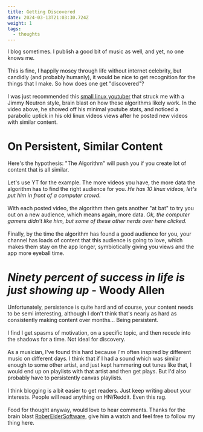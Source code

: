 ```yaml
---
title: Getting Discovered
date: 2024-03-13T21:03:30.724Z
weight: 1
tags:
  - thoughts
---
```

I blog sometimes. I publish a good bit of music as well, and yet, no one knows me.<br />
<br />
This is fine, I happily mosey through life without internet celebrity, but candidly (and probably humanly), it would be nice to get recognition for the things that I make. So how does one get "discovered"?
<br />
<br />
I was just recommended this [small linux youtuber](https://www.youtube.com/watch?v=Adz1G-LEu1g) that struck me with a Jimmy Neutron style, brain blast on how these algorithms likely work.  In the video above, he showed off his minimal youtube stats, and noticed a parabolic uptick in his old linux videos views after he posted new videos with similar content.

# On Persistent, Similar Content

Here's the hypothesis: "The Algorithm" will push you if you create lot of content that is all similar. 
\
\
Let's use YT for the example. The more videos you have, the more data the algorithm has to find the right audience for you. *He has 10 linux videos, let's put him in front of a computer crowd.*
\
\
With each posted video, the algorithm then gets another "at bat" to try you out on a new audience, which means again, more data. *Ok, the computer gamers didn't like him, but some of these other nerds over here clicked.*
\
\
Finally, by the time the algorithm has found a good audience for you, your channel has loads of content that this audience is going to love, which makes them stay on the app longer, symbiotically giving you views and the app more eyeball time.

# *Ninety percent of success in life is just showing up* - Woody Allen

Unfortunately, persistence is quite hard and of course, your content needs to be semi interesting, although I don't think that's nearly as hard as consistently making content over months... Being persistent.
\
\
I find I get spasms of motivation, on a specific topic, and then recede into the shadows for a time. Not ideal for discovery.
\
\
As a musician, I've found this hard because I'm often inspired by different music on different days. I think that if I had a sound which was similar enough to some other artist, and just kept hammering out tunes like that, I would end up on playlists with that artist and then get plays. But I'd also probably have to persistently canvas playlists.
\
\
I think blogging is a bit easier to get readers. Just keep writing about your interests. People will read anything on HN/Reddit. Even this rag.
\
\
Food for thought anyway, would love to hear comments. Thanks for the brain blast [RoberElderSoftware](https://www.youtube.com/watch?v=Adz1G-LEu1g), give him a watch and feel free to follow my thing here.
